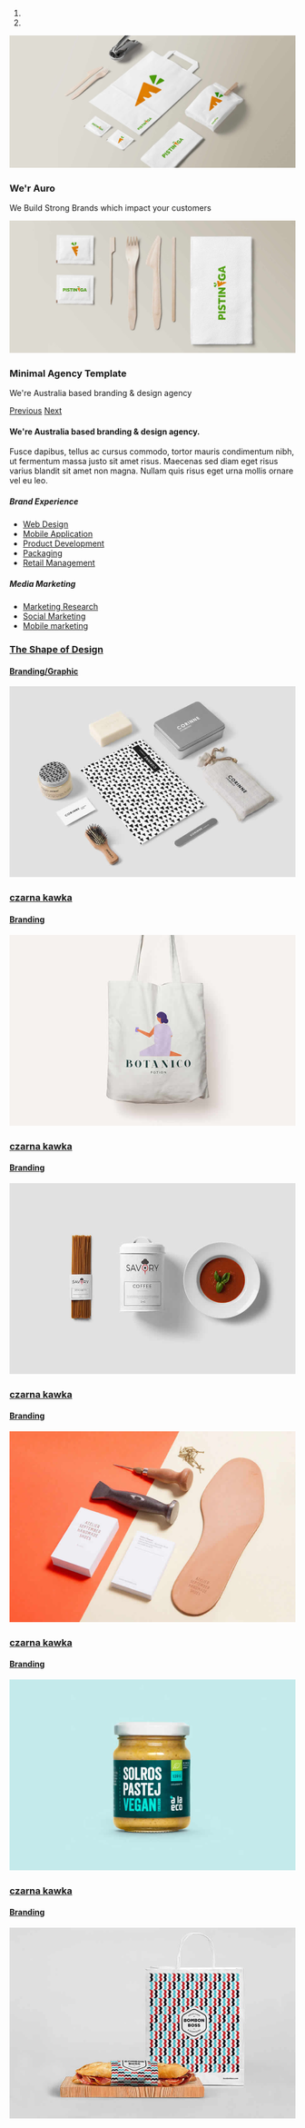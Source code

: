 <!-- Slider Section -->
<section id="header-slider" class="section">
  <div id="myCarousel" class="carousel slide" data-ride="carousel"> 
    <!-- Indicators -->
    <ol class="carousel-indicators">
      <li data-target="#myCarousel" data-slide-to="0" class="active"></li>
      <li data-target="#myCarousel" data-slide-to="1"></li>
    </ol>
    <!-- Wrapper for slides -->
    <div class="carousel-inner" role="listbox">
      <div class="item active"> <img src="/assets/images/slider/slid1.jpg" alt="Chania">
        <div class="carousel-caption">
          <h3>We'r Auro</h3>
          <p>We Build Strong Brands which impact your customers</p>
        </div>
      </div>
      <div class="item"> <img src="/assets/images/slider/slid2.jpg" alt="Chania">
        <div class="carousel-caption">
          <h3>Minimal Agency Template</h3>
          <p>We're Australia based branding & design agency</p>
        </div>
      </div>
    </div>
    <!-- Controls --> 
    <a class="left carousel-control" href="#myCarousel" role="button" data-slide="prev"> <span class="glyphicon glyphicon-chevron-left" aria-hidden="true"></span> <span class="sr-only">Previous</span></a> <a class="right carousel-control" href="#myCarousel" role="button" data-slide="next"> <span class="glyphicon glyphicon-chevron-right" aria-hidden="true"></span> <span class="sr-only">Next</span></a></div>
</section>
<!-- Slider Section --> 
<!-- Service Section -->
<section id="services" class="section services">
  <div class="container-fluid">
    <div class="row">
      <div class="col-md-6 col-sm-6">
        <div class="services-content">
          <h4>We're Australia based branding & design agency.</h4>
          <p>Fusce dapibus, tellus ac cursus commodo, tortor mauris condimentum nibh, ut fermentum massa justo sit amet risus. Maecenas sed diam eget risus varius blandit sit amet non magna. Nullam quis risus eget urna mollis ornare vel eu leo.</p>
        </div>
      </div>
      <div class="col-md-3 col-sm-6">
        <div class="services-content">
          <h5>Brand Experience</h5>
          <ul>
            <li><a href="#">Web Design</a></li>
            <li><a href="#">Mobile Application</a></li>
            <li><a href="#">Product Development</a></li>
            <li><a href="#">Packaging</a></li>
            <li><a href="#">Retail Management</a></li>
          </ul>
        </div>
      </div>
      <div class="col-md-3 col-sm-6">
        <div class="services-content">
          <h5>Media Marketing</h5>
          <ul>
            <li><a href="#">Marketing Research</a></li>
            <li><a href="#">Social Marketing</a></li>
            <li><a href="#">Mobile marketing</a></li>
          </ul>
        </div>
      </div>
    </div>
  </div>
</section>
<!-- Service Section --> 

<!-- portfolio grid section -->
<section id="portfolio" class="section portfolio">
  <div class="container-fluid">
    <div class="row">
      <div class="col-sm-6 portfolio-item"> <a href="work-details.html" class="portfolio-link">
        <div class="caption">
          <div class="caption-content">
            <h3>The Shape of Design</h3>
            <h4>Branding/Graphic</h4>
          </div>
        </div>
        <img src="/assets/images/portfolio/work-1.jpg" class="img-responsive" alt=""> </a> </div>
      <div class="col-sm-6 portfolio-item"> <a href="work-details.html" class="portfolio-link">
        <div class="caption">
          <div class="caption-content">
            <h3>czarna kawka</h3>
            <h4>Branding</h4>
          </div>
        </div>
        <img src="/assets/images/portfolio/work-2.jpg" class="img-responsive" alt=""> </a> </div>
      <div class="col-sm-6 portfolio-item"> <a href="work-details.html" class="portfolio-link">
        <div class="caption">
          <div class="caption-content">
            <h3>czarna kawka</h3>
            <h4>Branding</h4>
          </div>
        </div>
        <img src="/assets/images/portfolio/work-3.jpg" class="img-responsive" alt=""> </a> </div>
      <div class="col-sm-6 portfolio-item"> <a href="work-details.html" class="portfolio-link">
        <div class="caption">
          <div class="caption-content">
            <h3>czarna kawka</h3>
            <h4>Branding</h4>
          </div>
        </div>
        <img src="/assets/images/portfolio/work-4.jpg" class="img-responsive" alt=""> </a> </div>
      <div class="col-sm-6 portfolio-item"> <a href="work-details.html" class="portfolio-link">
        <div class="caption">
          <div class="caption-content">
            <h3>czarna kawka</h3>
            <h4>Branding</h4>
          </div>
        </div>
        <img src="/assets/images/portfolio/work-5.jpg" class="img-responsive" alt=""> </a> </div>
      <div class="col-sm-6 portfolio-item"> <a href="work-details.html" class="portfolio-link">
        <div class="caption">
          <div class="caption-content">
            <h3>czarna kawka</h3>
            <h4>Branding</h4>
          </div>
        </div>
        <img src="/assets/images/portfolio/work-6.jpg" class="img-responsive" alt=""> </a> </div>
    </div>
  </div>
</section>
<!-- portfolio grid section --> 

